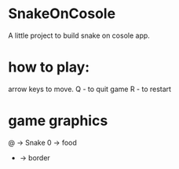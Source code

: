 # SnakeOnCosole

A little project to build snake on cosole app. 

# how to play:
arrow keys to move.
Q - to quit game
R - to restart

# game graphics
@ -> Snake
0 -> food
- -> border
